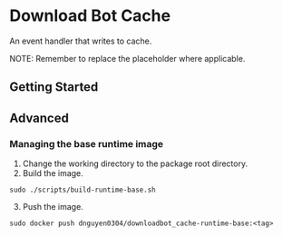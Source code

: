 # Download Bot Cache
An event handler that writes to cache.

NOTE: Remember to replace the <tag> placeholder where applicable.

## Getting Started

## Advanced
### Managing the base runtime image
1. Change the working directory to the package root directory.
2. Build the image.
```
sudo ./scripts/build-runtime-base.sh
```
3. Push the image.
```
sudo docker push dnguyen0304/downloadbot_cache-runtime-base:<tag>
```
